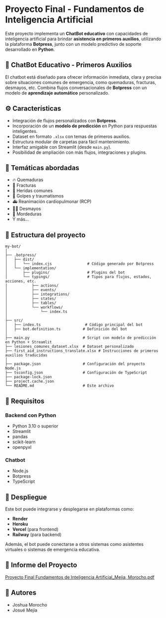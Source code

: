 # Proyecto Final - Fundamentos de Inteligencia Artificial

Este proyecto implementa un **ChatBot educativo** con capacidades de inteligencia artificial para brindar **asistencia en primeros auxilios**, utilizando la plataforma **Botpress**, junto con un modelo predictivo de soporte desarrollado en **Python**.

## 🤖 ChatBot Educativo - Primeros Auxilios

El chatbot está diseñado para ofrecer información inmediata, clara y precisa sobre situaciones comunes de emergencia, como quemaduras, fracturas, desmayos, etc. Combina flujos conversacionales de **Botpress** con un modelo de **aprendizaje automático** personalizado.

## ⚙️ Características

* Integración de flujos personalizados con **Botpress**.
* Incorporación de un **modelo de predicción** en Python para respuestas inteligentes.
* Dataset en formato `.xlsx` con temas de primeros auxilios.
* Estructura modular de carpetas para fácil mantenimiento.
* Interfaz amigable con Streamlit (desde `main.py`).
* Posibilidad de ampliación con más flujos, integraciones y plugins.

## 🧠 Temáticas abordadas

* 🔥 Quemaduras
* 🦴 Fracturas
* 💊 Heridas comunes
* 🤕 Golpes y traumatismos
* 🚑 Reanimación cardiopulmonar (RCP)
* 😵‍💫 Desmayos
* 🐍 Mordeduras
* Y más...

## 📁 Estructura del proyecto

```
my-bot/
│
├── .botpress/
│   ├── dist/
│   │   └── index.cjs                # Código generado por Botpress
│   └── implementation/
│       ├── plugins/                 # Plugins del bot
│       └── typings/                 # Tipos para flujos, estados, acciones, etc.
│           ├── actions/
│           ├── events/
│           ├── integrations/
│           ├── states/
│           ├── tables/
│           └── workflows/
│               └── index.ts
│
├── src/
│   ├── index.ts                    # Código principal del bot
│   ├── bot.definition.ts          # Definición del bot
│
├── main.py                        # Script con modelo de predicción en Python + Streamlit
├── lesiones_comunes_dataset.xlsx  # Dataset personalizado
├── first_aid_instructions_translate.xlsx # Instrucciones de primeros auxilios traducidas
│
├── package.json                   # Configuración del proyecto Node.js
├── tsconfig.json                  # Configuración de TypeScript
├── package-lock.json
├── project.cache.json
└── README.md                      # Este archivo
```

## 🧪 Requisitos

### Backend con Python

* Python 3.10 o superior
* Streamlit
* pandas
* scikit-learn
* openpyxl

### Chatbot

* Node.js
* Botpress
* TypeScript

## 🚀 Despliegue

Este bot puede integrarse y desplegarse en plataformas como:

* **Render**
* **Heroku**
* **Vercel** (para frontend)
* **Railway** (para backend)

Además, el bot puede conectarse a otros sistemas como asistentes virtuales o sistemas de emergencia educativa.

## 📎 Informe del Proyecto

[Proyecto Final Fundamentos de Inteligencia Artificial_Mejia, Morocho.pdf](https://github.com/user-attachments/files/21588324/Proyecto.Final.Fundamentos.de.Inteligencia.Artificial_Mejia.Morocho.pdf)

## 👥 Autores

* Joshua Morocho
* Josué Mejía

